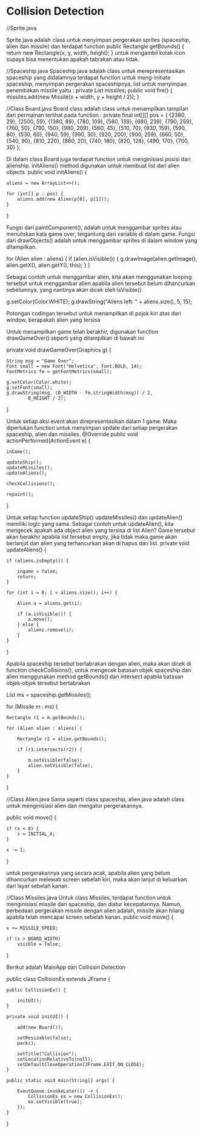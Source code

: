 # Collision Detection
//Sprite.java

Sprite.java adalah class untuk menyimpan pergerakan sprites (spaceship, alien dan missile) dan terdapat function 
public Rectangle getBounds() {
    return new Rectangle(x, y, width, height);
}
untuk mengambil kotak icon supaya bisa menentukan apakah tabrakan atau tidak.

//Spaceship.java
Spaceship.java adalah class untuk merepresentasikan spaceship yang didalamnya terdapat function untuk meng-initiate spaceship, menyimpan pergerakan spaceshipnya, list untuk menyimpan penembakan missile yaitu :
private List<Missile> missiles;
public void fire() {
    missiles.add(new Missile(x + width, y + height / 2));
}
    
 //Class Board.java
Board class adalah class untuk menampilkan tampilan dari permainan terlihat pada function :
    private final int[][] pos = {
    {2380, 29}, {2500, 59}, {1380, 89},
    {780, 109}, {580, 139}, {680, 239},
    {790, 259}, {760, 50}, {790, 150},
    {980, 209}, {560, 45}, {510, 70},
    {930, 159}, {590, 80}, {530, 60},
    {940, 59}, {990, 30}, {920, 200},
    {900, 259}, {660, 50}, {540, 90},
    {810, 220}, {860, 20}, {740, 180},
    {820, 128}, {490, 170}, {700, 30}
};
    
Di dalam class Board juga terdapat function untuk menginisiasi posisi dari alienship. initAliens() method digunakan untuk membuat list dari alien objects.
public void initAliens() {
    
    aliens = new ArrayList<>();

    for (int[] p : pos) {
        aliens.add(new Alien(p[0], p[1]));
    }
}

Fungsi dari paintComponent(), adalah untuk menggambar sprites atau menuliskan kata game over, tergantung dari variable di dalam game.
Fungsi dari drawObjects() adalah untuk menggambar sprites di dalam window yang ditampilkan.

for (Alien alien : aliens) {
    if (alien.isVisible()) {
        g.drawImage(alien.getImage(), alien.getX(), alien.getY(), this);
    }
}

Sebagai contoh untuk menggambar alien, kita akan menggunakan looping tersebut untuk menggambar alien apabila alien tersebut belum dihancurkan sebelumnya, yang nantinya akan dicek oleh isVisible().

g.setColor(Color.WHITE);
g.drawString("Aliens left: " + aliens.size(), 5, 15);

Potongan codingan tersebut untuk menampilkan di pojok kiri atas dari window, berapakah alien yang tersisa

Untuk menampilkan game telah berakhir, digunakan function drawGameOver() seperti yang ditampilkan di bawah ini

private void drawGameOver(Graphics g) {

    String msg = "Game Over";
    Font small = new Font("Helvetica", Font.BOLD, 14);
    FontMetrics fm = getFontMetrics(small);

    g.setColor(Color.white);
    g.setFont(small);
    g.drawString(msg, (B_WIDTH - fm.stringWidth(msg)) / 2,
            B_HEIGHT / 2);
}

Untuk setiap aksi event akan direpresentasikan dalam 1 game. Maka diperlukan function untuk menyimpan update dari setiap pergerakan spaceship, alien dan missiles.
@Override
public void actionPerformed(ActionEvent e) {

    inGame();

    updateShip();
    updateMissiles();
    updateAliens();

    checkCollisions();

    repaint();
}

Untuk setiap function updateShip() updateMissiles() dan updateAlien() memiliki logic yang sama. Sebagai contoh untuk updateAlien(), kita mengecek apakah ada object alien yang tersisa di list Alien? Game tersebut akan berakhir apabila list tersebut empty, jika tidak maka game akan berlanjut dan alien yang terhancurkan akan di hapus dari list. 
private void updateAliens() {

    if (aliens.isEmpty()) {

        ingame = false;
        return;
    }

    for (int i = 0; i < aliens.size(); i++) {

        Alien a = aliens.get(i);
        
        if (a.isVisible()) {
            a.move();
        } else {
            aliens.remove(i);
        }
    }
}  

Apabila spaceship tersebut bertabrakan dengan alien, maka akan dicek di function checkCollisions(), untuk mengecek batasan objek spaceship dan alien menggunakan method getBounds() dan intersect apabila batasan objek-objek tersebut bertabrakan

List<Missile> ms = spaceship.getMissiles();

for (Missile m : ms) {

    Rectangle r1 = m.getBounds();

    for (Alien alien : aliens) {

        Rectangle r2 = alien.getBounds();

        if (r1.intersects(r2)) {
            
            m.setVisible(false);
            alien.setVisible(false);
        }
    }
}

//Class Alien.java
Sama seperti class spaceship, alien.java adalah class untuk menginisiasi alien dan mengatur pergerakannya.

public void move() {

    if (x < 0) {
        x = INITIAL_X;
    }

    x -= 1;
}

untuk pergerakannya yang secara acak, apabila alien yang belum dihancurkan melewati screen sebelah kiri, maka akan lanjut di keluarkan dari layar sebelah kanan.

//Class Missiles.java
Untuk class Missiles, terdapat function untuk menginisiasi missile dari spaceship, dan diatur kecepatannya. Namun, perbedaan pergerakan missile dengan alien adalah, missile akan hilang apabila telah mencapai screen sebelah kanan.
public void move() {
    
    x += MISSILE_SPEED;
    
    if (x > BOARD_WIDTH)
        visible = false;
}

Berikut adalah MainApp dari Collision Detection

public class CollisionEx extends JFrame {

    public CollisionEx() {
        
        initUI();
    }
    
    private void initUI() {
        
        add(new Board());
        
        setResizable(false);
        pack();
        
        setTitle("Collision");
        setLocationRelativeTo(null);
        setDefaultCloseOperation(JFrame.EXIT_ON_CLOSE);
    }

    public static void main(String[] args) {
        
        EventQueue.invokeLater(() -> {
            CollisionEx ex = new CollisionEx();
            ex.setVisible(true);
        });
    }
}


